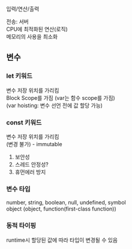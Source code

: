 입력/연산/출력

전송: 서버   
CPU에 최적화된 연산(로직)   
메모리의 사용을 최소화

## 변수
### let 키워드
변수 저장 위치를 가리킴   
Block Scope를 가짐 (var는 함수 scope를 가짐)   
(var hoisting: 변수 선언 전에 값 할당 가능)

### const 키워드
변수 저장 위치를 가리킴   
(변경 불가) - immutable   
1. 보안성
2. 스레드 안정성?
3. 휴먼에러 방지

### 변수 타입
number, string, boolean, null, undefined, symbol   
object (object, function(first-class function))

### 동적 타이핑
runtime시 할당된 값에 따라 타입이 변경될 수 있음
